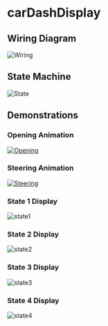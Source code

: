 ﻿# carDashDisplay

## Wiring Diagram
![Wiring](https://github.com/elenajusto/carDashDisplay/assets/56148816/bf16e0ae-192b-4e1a-9b41-de94166cb436)

## State Machine
![State](https://github.com/elenajusto/carDashDisplay/assets/56148816/2bef1af4-52f0-4791-bf77-f7768e6d5dc7)

## Demonstrations

### Opening Animation
[![Opening](https://img.youtube.com/vi/WHM1Cr2-S90/0.jpg)](https://www.youtube.com/watch?v=WHM1Cr2-S90)

### Steering Animation
[![Steering](https://img.youtube.com/vi/1tSStc_f65M/0.jpg)](https://www.youtube.com/watch?v=1tSStc_f65M)

### State 1 Display
![state1](https://github.com/elenajusto/carDashDisplay/assets/56148816/6ff65ec9-3285-48cc-9fa1-aa1d414a8929)

### State 2 Display
![state2](https://github.com/elenajusto/carDashDisplay/assets/56148816/d787844a-e547-4002-8a14-8a462a8a2a95)

### State 3 Display
![state3](https://github.com/elenajusto/carDashDisplay/assets/56148816/de9bdb95-ad20-492d-83b6-e55ab173de55)

### State 4 Display
![state4](https://github.com/elenajusto/carDashDisplay/assets/56148816/4cc9c146-c485-4956-93d2-1f4edc055419)
